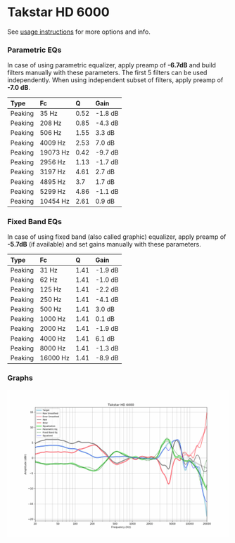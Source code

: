 # Takstar HD 6000
See [usage instructions](https://github.com/jaakkopasanen/AutoEq#usage) for more options and info.

### Parametric EQs
In case of using parametric equalizer, apply preamp of **-6.7dB** and build filters manually
with these parameters. The first 5 filters can be used independently.
When using independent subset of filters, apply preamp of **-7.0 dB**.

| Type    | Fc       |    Q | Gain    |
|:--------|:---------|:-----|:--------|
| Peaking | 35 Hz    | 0.52 | -1.8 dB |
| Peaking | 208 Hz   | 0.85 | -4.3 dB |
| Peaking | 506 Hz   | 1.55 | 3.3 dB  |
| Peaking | 4009 Hz  | 2.53 | 7.0 dB  |
| Peaking | 19073 Hz | 0.42 | -9.7 dB |
| Peaking | 2956 Hz  | 1.13 | -1.7 dB |
| Peaking | 3197 Hz  | 4.61 | 2.7 dB  |
| Peaking | 4895 Hz  | 3.7  | 1.7 dB  |
| Peaking | 5299 Hz  | 4.86 | -1.1 dB |
| Peaking | 10454 Hz | 2.61 | 0.9 dB  |

### Fixed Band EQs
In case of using fixed band (also called graphic) equalizer, apply preamp of **-5.7dB**
(if available) and set gains manually with these parameters.

| Type    | Fc       |    Q | Gain    |
|:--------|:---------|:-----|:--------|
| Peaking | 31 Hz    | 1.41 | -1.9 dB |
| Peaking | 62 Hz    | 1.41 | -1.0 dB |
| Peaking | 125 Hz   | 1.41 | -2.2 dB |
| Peaking | 250 Hz   | 1.41 | -4.1 dB |
| Peaking | 500 Hz   | 1.41 | 3.0 dB  |
| Peaking | 1000 Hz  | 1.41 | 0.1 dB  |
| Peaking | 2000 Hz  | 1.41 | -1.9 dB |
| Peaking | 4000 Hz  | 1.41 | 6.1 dB  |
| Peaking | 8000 Hz  | 1.41 | -1.3 dB |
| Peaking | 16000 Hz | 1.41 | -8.9 dB |

### Graphs
![](./Takstar%20HD%206000.png)